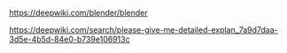 https://deepwiki.com/blender/blender

https://deepwiki.com/search/please-give-me-detailed-explan_7a9d7daa-3d5e-4b5d-84e0-b739e106913c
